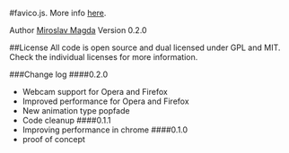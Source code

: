 #favico.js.
More info [here](http://lab.ejci.net/favico.js/).


Author [Miroslav Magda](http://blog.ejci.net)
Version 0.2.0

##License
All code is open source and dual licensed under GPL and MIT. Check the individual licenses for more information.

###Change log
####0.2.0
* Webcam support for Opera and Firefox
* Improved performance for Opera and Firefox
* New animation type popfade
* Code cleanup
####0.1.1
* Improving performance in chrome 
####0.1.0
* proof of concept 